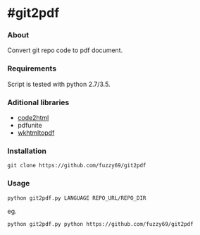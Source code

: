 #git2pdf
======================


### About

Convert git repo code to pdf document.


### Requirements

Script is tested with python 2.7/3.5.


### Aditional libraries

- [code2html](https://www.palfrader.org/code/code2html/)
- pdfunite
- [wkhtmltopdf](https://wkhtmltopdf.org/)


### Installation

```
git clone https://github.com/fuzzy69/git2pdf

```


### Usage

```
python git2pdf.py LANGUAGE REPO_URL/REPO_DIR

```
eg.
```
python git2pdf.py python https://github.com/fuzzy69/git2pdf
```